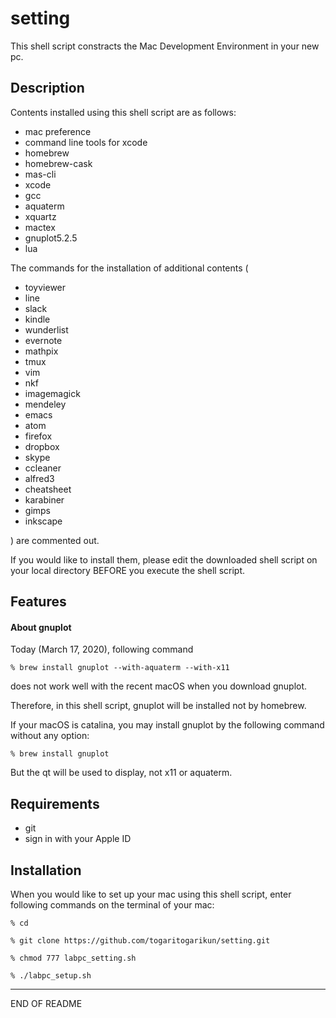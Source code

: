 # setting
This shell script constracts the Mac Development Environment in your new pc.


## Description
Contents installed using this shell script are as follows:
- mac preference
- command line tools for xcode
- homebrew
- homebrew-cask
- mas-cli
- xcode
- gcc
- aquaterm
- xquartz
- mactex
- gnuplot5.2.5
- lua

The commands for the installation of additional contents (
- toyviewer
- line
- slack
- kindle
- wunderlist
- evernote
- mathpix
- tmux
- vim
- nkf
- imagemagick
- mendeley
- emacs
- atom
- firefox
- dropbox
- skype
- ccleaner
- alfred3
- cheatsheet
- karabiner
- gimps
- inkscape

) are commented out. 

If you would like to install them, please edit the downloaded shell script on your local directory BEFORE you execute the shell script.


## Features
#### About gnuplot
Today (March 17, 2020), following command

    % brew install gnuplot --with-aquaterm --with-x11

does not work well with the recent macOS when you download gnuplot.

Therefore, in this shell script, 
gnuplot will be installed not by homebrew.


If your macOS is catalina, 
you may install gnuplot by the following command without any option: 

    % brew install gnuplot

But the qt will be used to display, not x11 or aquaterm.


## Requirements
- git
- sign in with your Apple ID


## Installation
When you would like to set up your mac using this shell script, enter following commands on the terminal of your mac:

    % cd

    % git clone https://github.com/togaritogarikun/setting.git

    % chmod 777 labpc_setting.sh

    % ./labpc_setup.sh


____
END OF README
